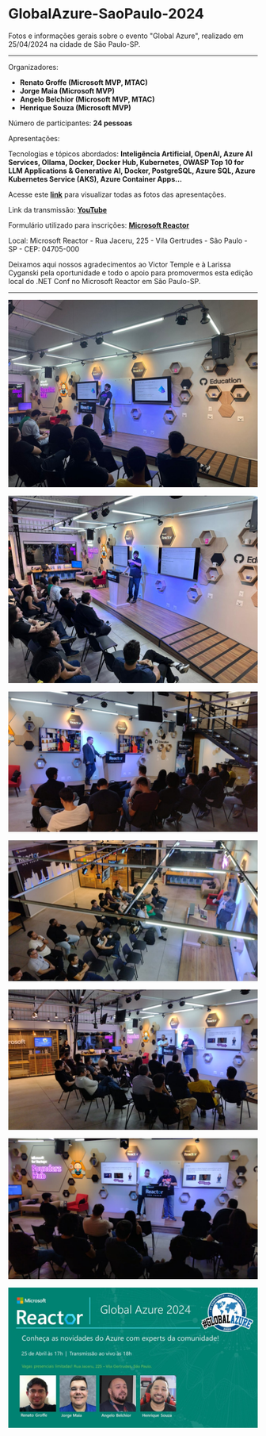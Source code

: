 # GlobalAzure-SaoPaulo-2024
Fotos e informações gerais sobre o evento "Global Azure", realizado em 25/04/2024 na cidade de São Paulo-SP.

--- 

Organizadores:
- **Renato Groffe (Microsoft MVP, MTAC)**
- **Jorge Maia (Microsoft MVP)**
- **Angelo Belchior (Microsoft MVP, MTAC)**
- **Henrique Souza (Microsoft MVP)**

Número de participantes: **24 pessoas**

Apresentações:


Tecnologias e tópicos abordados: **Inteligência Artificial, OpenAI, Azure AI Services, Ollama, Docker, Docker Hub, Kubernetes, OWASP Top 10 for LLM Applications & Generative AI, Docker, PostgreSQL, Azure SQL, Azure Kubernetes Service (AKS), Azure Container Apps...**

Acesse este [**link**](/img/) para visualizar todas as fotos das apresentações.

Link da transmissão: [**YouTube**](https://www.youtube.com/watch?v=Hdtl3lvgYcI)

Formulário utilizado para inscrições: [**Microsoft Reactor**](https://developer.microsoft.com/pt-br/reactor/events/22160/?wt.mc_id=1reg_22160_webpage_reactor)

Local: Microsoft Reactor - Rua Jaceru, 225 - Vila Gertrudes - São Paulo - SP - CEP: 04705-000

Deixamos aqui nossos agradecimentos ao Victor Temple e à Larissa Cyganski pela oportunidade e todo o apoio para promovermos esta edição local do .NET Conf no Microsoft Reactor em São Paulo-SP.

---

![Renato palestrando 1](img/ga-24.jpg)

![Renato palestrando 2](img/ga-46.jpg)

![Jorge palestrando 1](img/ga-16.jpg)

![Jorge palestrando 2](img/ga-20.jpg)

![Angelo e Henrique palestrando 1](img/ga-29.jpg)

![Angelo e Henrique palestrando 2](img/ga-32.jpg)

![Banner do evento](img/banner.jpg)